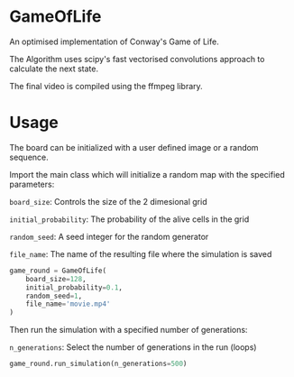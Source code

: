 # GameOfLife
An optimised implementation of Conway's Game of Life.

The Algorithm uses scipy's fast vectorised convolutions approach to calculate the next state.

The final video is compiled using the ffmpeg library.

# Usage
The board can be initialized with a user defined image or a random sequence.

Import the main class which will initialize a random map with the specified parameters:

`board_size`: Controls the size of the 2 dimesional grid

`initial_probability`: The probability of the alive cells in the grid

`random_seed`: A seed integer for the random generator

`file_name`: The name of the resulting file where the simulation is saved

```python
game_round = GameOfLife(
    board_size=128,
    initial_probability=0.1,
    random_seed=1,
    file_name='movie.mp4'
)
```

Then run the simulation with a specified number of generations:

`n_generations`: Select the number of generations in the run (loops)

```python
game_round.run_simulation(n_generations=500)
```
